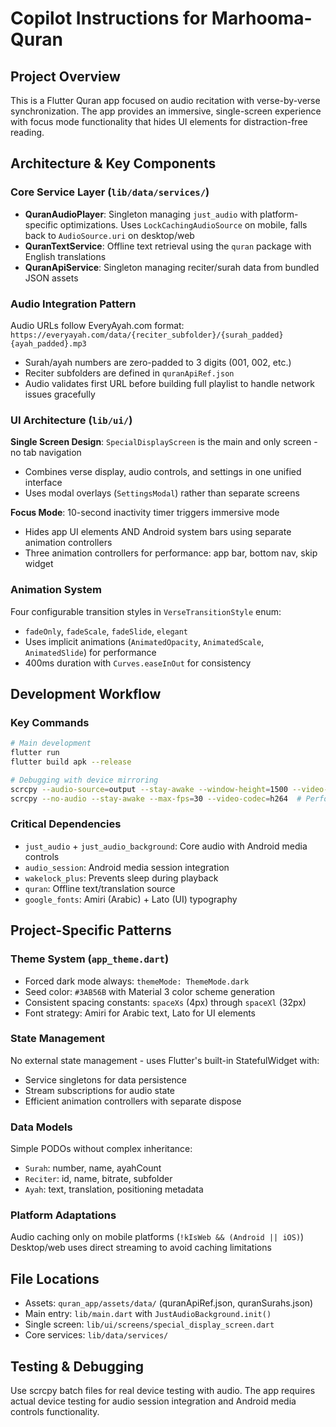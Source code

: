# Copilot Instructions for Marhooma-Quran

## Project Overview
This is a Flutter Quran app focused on audio recitation with verse-by-verse synchronization. The app provides an immersive, single-screen experience with focus mode functionality that hides UI elements for distraction-free reading.

## Architecture & Key Components

### Core Service Layer (`lib/data/services/`)
- **QuranAudioPlayer**: Singleton managing `just_audio` with platform-specific optimizations. Uses `LockCachingAudioSource` on mobile, falls back to `AudioSource.uri` on desktop/web
- **QuranTextService**: Offline text retrieval using the `quran` package with English translations
- **QuranApiService**: Singleton managing reciter/surah data from bundled JSON assets

### Audio Integration Pattern
Audio URLs follow EveryAyah.com format: `https://everyayah.com/data/{reciter_subfolder}/{surah_padded}{ayah_padded}.mp3`
- Surah/ayah numbers are zero-padded to 3 digits (001, 002, etc.)
- Reciter subfolders are defined in `quranApiRef.json`
- Audio validates first URL before building full playlist to handle network issues gracefully

### UI Architecture (`lib/ui/`)
**Single Screen Design**: `SpecialDisplayScreen` is the main and only screen - no tab navigation
- Combines verse display, audio controls, and settings in one unified interface
- Uses modal overlays (`SettingsModal`) rather than separate screens

**Focus Mode**: 10-second inactivity timer triggers immersive mode
- Hides app UI elements AND Android system bars using separate animation controllers
- Three animation controllers for performance: app bar, bottom nav, skip widget

### Animation System
Four configurable transition styles in `VerseTransitionStyle` enum:
- `fadeOnly`, `fadeScale`, `fadeSlide`, `elegant`
- Uses implicit animations (`AnimatedOpacity`, `AnimatedScale`, `AnimatedSlide`) for performance
- 400ms duration with `Curves.easeInOut` for consistency

## Development Workflow

### Key Commands
```bash
# Main development
flutter run
flutter build apk --release

# Debugging with device mirroring
scrcpy --audio-source=output --stay-awake --window-height=1500 --video-codec=h265
scrcpy --no-audio --stay-awake --max-fps=30 --video-codec=h264  # Performance mode
```

### Critical Dependencies
- `just_audio` + `just_audio_background`: Core audio with Android media controls
- `audio_session`: Android media session integration
- `wakelock_plus`: Prevents sleep during playback
- `quran`: Offline text/translation source
- `google_fonts`: Amiri (Arabic) + Lato (UI) typography

## Project-Specific Patterns

### Theme System (`app_theme.dart`)
- Forced dark mode always: `themeMode: ThemeMode.dark`
- Seed color: `#3AB56B` with Material 3 color scheme generation
- Consistent spacing constants: `spaceXs` (4px) through `spaceXl` (32px)
- Font strategy: Amiri for Arabic text, Lato for UI elements

### State Management
No external state management - uses Flutter's built-in StatefulWidget with:
- Service singletons for data persistence
- Stream subscriptions for audio state
- Efficient animation controllers with separate dispose

### Data Models
Simple PODOs without complex inheritance:
- `Surah`: number, name, ayahCount
- `Reciter`: id, name, bitrate, subfolder
- `Ayah`: text, translation, positioning metadata

### Platform Adaptations
Audio caching only on mobile platforms (`!kIsWeb && (Android || iOS)`)
Desktop/web uses direct streaming to avoid caching limitations

## File Locations
- Assets: `quran_app/assets/data/` (quranApiRef.json, quranSurahs.json)
- Main entry: `lib/main.dart` with `JustAudioBackground.init()`
- Single screen: `lib/ui/screens/special_display_screen.dart`
- Core services: `lib/data/services/`

## Testing & Debugging
Use scrcpy batch files for real device testing with audio. The app requires actual device testing for audio session integration and Android media controls functionality.
